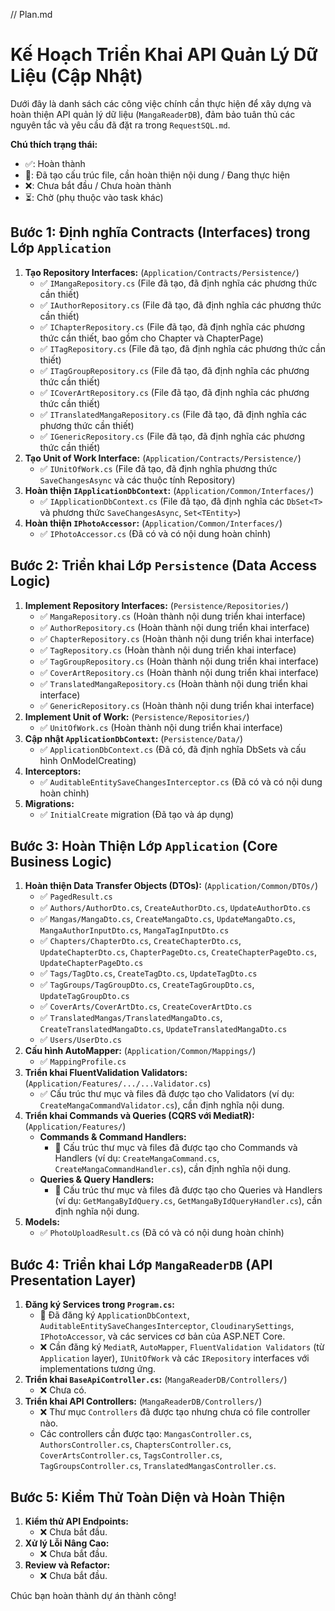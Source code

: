 // Plan.md
# Kế Hoạch Triển Khai API Quản Lý Dữ Liệu (Cập Nhật)

Dưới đây là danh sách các công việc chính cần thực hiện để xây dựng và hoàn thiện API quản lý dữ liệu (`MangaReaderDB`), đảm bảo tuân thủ các nguyên tắc và yêu cầu đã đặt ra trong `RequestSQL.md`.

**Chú thích trạng thái:**
*   ✅: Hoàn thành
*   🔄: Đã tạo cấu trúc file, cần hoàn thiện nội dung / Đang thực hiện
*   ❌: Chưa bắt đầu / Chưa hoàn thành
*   ⏳: Chờ (phụ thuộc vào task khác)

## Bước 1: Định nghĩa Contracts (Interfaces) trong Lớp `Application`

1.  **Tạo Repository Interfaces:** (`Application/Contracts/Persistence/`)
    *   ✅ `IMangaRepository.cs` (File đã tạo, đã định nghĩa các phương thức cần thiết)
    *   ✅ `IAuthorRepository.cs` (File đã tạo, đã định nghĩa các phương thức cần thiết)
    *   ✅ `IChapterRepository.cs` (File đã tạo, đã định nghĩa các phương thức cần thiết, bao gồm cho Chapter và ChapterPage)
    *   ✅ `ITagRepository.cs` (File đã tạo, đã định nghĩa các phương thức cần thiết)
    *   ✅ `ITagGroupRepository.cs` (File đã tạo, đã định nghĩa các phương thức cần thiết)
    *   ✅ `ICoverArtRepository.cs` (File đã tạo, đã định nghĩa các phương thức cần thiết)
    *   ✅ `ITranslatedMangaRepository.cs` (File đã tạo, đã định nghĩa các phương thức cần thiết)
    *   ✅ `IGenericRepository.cs` (File đã tạo, đã định nghĩa các phương thức cần thiết)
2.  **Tạo Unit of Work Interface:** (`Application/Contracts/Persistence/`)
    *   ✅ `IUnitOfWork.cs` (File đã tạo, đã định nghĩa phương thức `SaveChangesAsync` và các thuộc tính Repository)
3.  **Hoàn thiện `IApplicationDbContext`:** (`Application/Common/Interfaces/`)
    *   ✅ `IApplicationDbContext.cs` (File đã tạo, đã định nghĩa các `DbSet<T>` và phương thức `SaveChangesAsync`, `Set<TEntity>`)
4.  **Hoàn thiện `IPhotoAccessor`:** (`Application/Common/Interfaces/`)
    *   ✅ `IPhotoAccessor.cs` (Đã có và có nội dung hoàn chỉnh)

## Bước 2: Triển khai Lớp `Persistence` (Data Access Logic)

1.  **Implement Repository Interfaces:** (`Persistence/Repositories/`)
    *   ✅ `MangaRepository.cs` (Hoàn thành nội dung triển khai interface)
    *   ✅ `AuthorRepository.cs` (Hoàn thành nội dung triển khai interface)
    *   ✅ `ChapterRepository.cs` (Hoàn thành nội dung triển khai interface)
    *   ✅ `TagRepository.cs` (Hoàn thành nội dung triển khai interface)
    *   ✅ `TagGroupRepository.cs` (Hoàn thành nội dung triển khai interface)
    *   ✅ `CoverArtRepository.cs` (Hoàn thành nội dung triển khai interface)
    *   ✅ `TranslatedMangaRepository.cs` (Hoàn thành nội dung triển khai interface)
    *   ✅ `GenericRepository.cs` (Hoàn thành nội dung triển khai interface)
2.  **Implement Unit of Work:** (`Persistence/Repositories/`)
    *   ✅ `UnitOfWork.cs` (Hoàn thành nội dung triển khai interface)
3.  **Cập nhật `ApplicationDbContext`:** (`Persistence/Data/`)
    *   ✅ `ApplicationDbContext.cs` (Đã có, đã định nghĩa DbSets và cấu hình OnModelCreating)
4.  **Interceptors:**
    *   ✅ `AuditableEntitySaveChangesInterceptor.cs` (Đã có và có nội dung hoàn chỉnh)
5.  **Migrations:**
    *   ✅ `InitialCreate` migration (Đã tạo và áp dụng)

## Bước 3: Hoàn Thiện Lớp `Application` (Core Business Logic)

1.  **Hoàn thiện Data Transfer Objects (DTOs):** (`Application/Common/DTOs/`)
    *   ✅ `PagedResult.cs`
    *   ✅ `Authors/AuthorDto.cs`, `CreateAuthorDto.cs`, `UpdateAuthorDto.cs`
    *   ✅ `Mangas/MangaDto.cs`, `CreateMangaDto.cs`, `UpdateMangaDto.cs`, `MangaAuthorInputDto.cs`, `MangaTagInputDto.cs`
    *   ✅ `Chapters/ChapterDto.cs`, `CreateChapterDto.cs`, `UpdateChapterDto.cs`, `ChapterPageDto.cs`, `CreateChapterPageDto.cs`, `UpdateChapterPageDto.cs`
    *   ✅ `Tags/TagDto.cs`, `CreateTagDto.cs`, `UpdateTagDto.cs`
    *   ✅ `TagGroups/TagGroupDto.cs`, `CreateTagGroupDto.cs`, `UpdateTagGroupDto.cs`
    *   ✅ `CoverArts/CoverArtDto.cs`, `CreateCoverArtDto.cs`
    *   ✅ `TranslatedMangas/TranslatedMangaDto.cs`, `CreateTranslatedMangaDto.cs`, `UpdateTranslatedMangaDto.cs`
    *   ✅ `Users/UserDto.cs`
2.  **Cấu hình AutoMapper:** (`Application/Common/Mappings/`)
    *   ✅ `MappingProfile.cs`
3.  **Triển khai FluentValidation Validators:** (`Application/Features/.../...Validator.cs`)
    *   ✅ Cấu trúc thư mục và files đã được tạo cho Validators (ví dụ: `CreateMangaCommandValidator.cs`), cần định nghĩa nội dung.
4.  **Triển khai Commands và Queries (CQRS với MediatR):** (`Application/Features/`)
    *   **Commands & Command Handlers:**
        *   🔄 Cấu trúc thư mục và files đã được tạo cho Commands và Handlers (ví dụ: `CreateMangaCommand.cs`, `CreateMangaCommandHandler.cs`), cần định nghĩa nội dung.
    *   **Queries & Query Handlers:**
        *   🔄 Cấu trúc thư mục và files đã được tạo cho Queries và Handlers (ví dụ: `GetMangaByIdQuery.cs`, `GetMangaByIdQueryHandler.cs`), cần định nghĩa nội dung.
5.  **Models:**
    *   ✅ `PhotoUploadResult.cs` (Đã có và có nội dung hoàn chỉnh)

## Bước 4: Triển khai Lớp `MangaReaderDB` (API Presentation Layer)

1.  **Đăng ký Services trong `Program.cs`:**
    *   🔄 Đã đăng ký `ApplicationDbContext`, `AuditableEntitySaveChangesInterceptor`, `CloudinarySettings`, `IPhotoAccessor`, và các services cơ bản của ASP.NET Core.
    *   ❌ Cần đăng ký `MediatR`, `AutoMapper`, `FluentValidation Validators` (từ `Application` layer), `IUnitOfWork` và các `IRepository` interfaces với implementations tương ứng.
2.  **Triển khai `BaseApiController.cs`:** (`MangaReaderDB/Controllers/`)
    *   ❌ Chưa có.
3.  **Triển khai API Controllers:** (`MangaReaderDB/Controllers/`)
    *   ❌ Thư mục `Controllers` đã được tạo nhưng chưa có file controller nào.
    *   Các controllers cần được tạo: `MangasController.cs`, `AuthorsController.cs`, `ChaptersController.cs`, `CoverArtsController.cs`, `TagsController.cs`, `TagGroupsController.cs`, `TranslatedMangasController.cs`.

## Bước 5: Kiểm Thử Toàn Diện và Hoàn Thiện

1.  **Kiểm thử API Endpoints:**
    *   ❌ Chưa bắt đầu.
2.  **Xử lý Lỗi Nâng Cao:**
    *   ❌ Chưa bắt đầu.
3.  **Review và Refactor:**
    *   ❌ Chưa bắt đầu.

Chúc bạn hoàn thành dự án thành công!